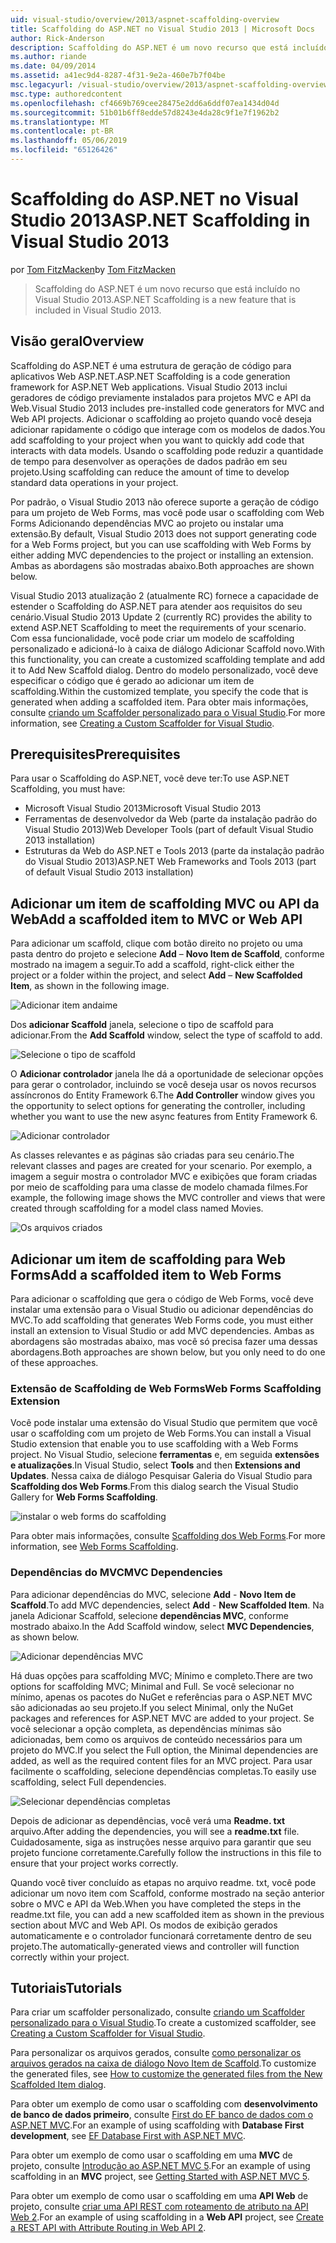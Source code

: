 ```yaml
---
uid: visual-studio/overview/2013/aspnet-scaffolding-overview
title: Scaffolding do ASP.NET no Visual Studio 2013 | Microsoft Docs
author: Rick-Anderson
description: Scaffolding do ASP.NET é um novo recurso que está incluído no Visual Studio 2013.
ms.author: riande
ms.date: 04/09/2014
ms.assetid: a41ec9d4-8287-4f31-9e2a-460e7b7f04be
msc.legacyurl: /visual-studio/overview/2013/aspnet-scaffolding-overview
msc.type: authoredcontent
ms.openlocfilehash: cf4669b769cee28475e2dd6a6ddf07ea1434d04d
ms.sourcegitcommit: 51b01b6ff8edde57d8243e4da28c9f1e7f1962b2
ms.translationtype: MT
ms.contentlocale: pt-BR
ms.lasthandoff: 05/06/2019
ms.locfileid: "65126426"
---
```

# <a name="aspnet-scaffolding-in-visual-studio-2013"></a><span data-ttu-id="64bd5-103">Scaffolding do ASP.NET no Visual Studio 2013</span><span class="sxs-lookup"><span data-stu-id="64bd5-103">ASP.NET Scaffolding in Visual Studio 2013</span></span>

<span data-ttu-id="64bd5-104">por [Tom FitzMacken](https://github.com/tfitzmac)</span><span class="sxs-lookup"><span data-stu-id="64bd5-104">by [Tom FitzMacken](https://github.com/tfitzmac)</span></span>

> <span data-ttu-id="64bd5-105">Scaffolding do ASP.NET é um novo recurso que está incluído no Visual Studio 2013.</span><span class="sxs-lookup"><span data-stu-id="64bd5-105">ASP.NET Scaffolding is a new feature that is included in Visual Studio 2013.</span></span>

## <a name="overview"></a><span data-ttu-id="64bd5-106">Visão geral</span><span class="sxs-lookup"><span data-stu-id="64bd5-106">Overview</span></span>

<span data-ttu-id="64bd5-107">Scaffolding do ASP.NET é uma estrutura de geração de código para aplicativos Web ASP.NET.</span><span class="sxs-lookup"><span data-stu-id="64bd5-107">ASP.NET Scaffolding is a code generation framework for ASP.NET Web applications.</span></span> <span data-ttu-id="64bd5-108">Visual Studio 2013 inclui geradores de código previamente instalados para projetos MVC e API da Web.</span><span class="sxs-lookup"><span data-stu-id="64bd5-108">Visual Studio 2013 includes pre-installed code generators for MVC and Web API projects.</span></span> <span data-ttu-id="64bd5-109">Adicionar o scaffolding ao projeto quando você deseja adicionar rapidamente o código que interage com os modelos de dados.</span><span class="sxs-lookup"><span data-stu-id="64bd5-109">You add scaffolding to your project when you want to quickly add code that interacts with data models.</span></span> <span data-ttu-id="64bd5-110">Usando o scaffolding pode reduzir a quantidade de tempo para desenvolver as operações de dados padrão em seu projeto.</span><span class="sxs-lookup"><span data-stu-id="64bd5-110">Using scaffolding can reduce the amount of time to develop standard data operations in your project.</span></span>

<span data-ttu-id="64bd5-111">Por padrão, o Visual Studio 2013 não oferece suporte a geração de código para um projeto de Web Forms, mas você pode usar o scaffolding com Web Forms Adicionando dependências MVC ao projeto ou instalar uma extensão.</span><span class="sxs-lookup"><span data-stu-id="64bd5-111">By default, Visual Studio 2013 does not support generating code for a Web Forms project, but you can use scaffolding with Web Forms by either adding MVC dependencies to the project or installing an extension.</span></span> <span data-ttu-id="64bd5-112">Ambas as abordagens são mostradas abaixo.</span><span class="sxs-lookup"><span data-stu-id="64bd5-112">Both approaches are shown below.</span></span>

<span data-ttu-id="64bd5-113">Visual Studio 2013 atualização 2 (atualmente RC) fornece a capacidade de estender o Scaffolding do ASP.NET para atender aos requisitos do seu cenário.</span><span class="sxs-lookup"><span data-stu-id="64bd5-113">Visual Studio 2013 Update 2 (currently RC) provides the ability to extend ASP.NET Scaffolding to meet the requirements of your scenario.</span></span> <span data-ttu-id="64bd5-114">Com essa funcionalidade, você pode criar um modelo de scaffolding personalizado e adicioná-lo à caixa de diálogo Adicionar Scaffold novo.</span><span class="sxs-lookup"><span data-stu-id="64bd5-114">With this functionality, you can create a customized scaffolding template and add it to Add New Scaffold dialog.</span></span> <span data-ttu-id="64bd5-115">Dentro do modelo personalizado, você deve especificar o código que é gerado ao adicionar um item de scaffolding.</span><span class="sxs-lookup"><span data-stu-id="64bd5-115">Within the customized template, you specify the code that is generated when adding a scaffolded item.</span></span> <span data-ttu-id="64bd5-116">Para obter mais informações, consulte [criando um Scaffolder personalizado para o Visual Studio](https://go.microsoft.com/fwlink/p/?LinkId=395029).</span><span class="sxs-lookup"><span data-stu-id="64bd5-116">For more information, see [Creating a Custom Scaffolder for Visual Studio](https://go.microsoft.com/fwlink/p/?LinkId=395029).</span></span>

## <a name="prerequisites"></a><span data-ttu-id="64bd5-117">Prerequisites</span><span class="sxs-lookup"><span data-stu-id="64bd5-117">Prerequisites</span></span>

<span data-ttu-id="64bd5-118">Para usar o Scaffolding do ASP.NET, você deve ter:</span><span class="sxs-lookup"><span data-stu-id="64bd5-118">To use ASP.NET Scaffolding, you must have:</span></span>

- <span data-ttu-id="64bd5-119">Microsoft Visual Studio 2013</span><span class="sxs-lookup"><span data-stu-id="64bd5-119">Microsoft Visual Studio 2013</span></span>
- <span data-ttu-id="64bd5-120">Ferramentas de desenvolvedor da Web (parte da instalação padrão do Visual Studio 2013)</span><span class="sxs-lookup"><span data-stu-id="64bd5-120">Web Developer Tools (part of default Visual Studio 2013 installation)</span></span>
- <span data-ttu-id="64bd5-121">Estruturas da Web do ASP.NET e Tools 2013 (parte da instalação padrão do Visual Studio 2013)</span><span class="sxs-lookup"><span data-stu-id="64bd5-121">ASP.NET Web Frameworks and Tools 2013 (part of default Visual Studio 2013 installation)</span></span>

## <a name="add-a-scaffolded-item-to-mvc-or-web-api"></a><span data-ttu-id="64bd5-122">Adicionar um item de scaffolding MVC ou API da Web</span><span class="sxs-lookup"><span data-stu-id="64bd5-122">Add a scaffolded item to MVC or Web API</span></span>

<span data-ttu-id="64bd5-123">Para adicionar um scaffold, clique com botão direito no projeto ou uma pasta dentro do projeto e selecione **Add** – **Novo Item de Scaffold**, conforme mostrado na imagem a seguir.</span><span class="sxs-lookup"><span data-stu-id="64bd5-123">To add a scaffold, right-click either the project or a folder within the project, and select **Add** – **New Scaffolded Item**, as shown in the following image.</span></span>

![Adicionar item andaime](aspnet-scaffolding-overview/_static/image1.png)

<span data-ttu-id="64bd5-125">Dos **adicionar Scaffold** janela, selecione o tipo de scaffold para adicionar.</span><span class="sxs-lookup"><span data-stu-id="64bd5-125">From the **Add Scaffold** window, select the type of scaffold to add.</span></span>

![Selecione o tipo de scaffold](aspnet-scaffolding-overview/_static/image2.png)

<span data-ttu-id="64bd5-127">O **Adicionar controlador** janela lhe dá a oportunidade de selecionar opções para gerar o controlador, incluindo se você deseja usar os novos recursos assíncronos do Entity Framework 6.</span><span class="sxs-lookup"><span data-stu-id="64bd5-127">The **Add Controller** window gives you the opportunity to select options for generating the controller, including whether you want to use the new async features from Entity Framework 6.</span></span>

![Adicionar controlador](aspnet-scaffolding-overview/_static/image3.png)

<span data-ttu-id="64bd5-129">As classes relevantes e as páginas são criadas para seu cenário.</span><span class="sxs-lookup"><span data-stu-id="64bd5-129">The relevant classes and pages are created for your scenario.</span></span> <span data-ttu-id="64bd5-130">Por exemplo, a imagem a seguir mostra o controlador MVC e exibições que foram criadas por meio de scaffolding para uma classe de modelo chamada filmes.</span><span class="sxs-lookup"><span data-stu-id="64bd5-130">For example, the following image shows the MVC controller and views that were created through scaffolding for a model class named Movies.</span></span>

![Os arquivos criados](aspnet-scaffolding-overview/_static/image4.png)

## <a name="add-a-scaffolded-item-to-web-forms"></a><span data-ttu-id="64bd5-132">Adicionar um item de scaffolding para Web Forms</span><span class="sxs-lookup"><span data-stu-id="64bd5-132">Add a scaffolded item to Web Forms</span></span>

<span data-ttu-id="64bd5-133">Para adicionar o scaffolding que gera o código de Web Forms, você deve instalar uma extensão para o Visual Studio ou adicionar dependências do MVC.</span><span class="sxs-lookup"><span data-stu-id="64bd5-133">To add scaffolding that generates Web Forms code, you must either install an extension to Visual Studio or add MVC dependencies.</span></span> <span data-ttu-id="64bd5-134">Ambas as abordagens são mostradas abaixo, mas você só precisa fazer uma dessas abordagens.</span><span class="sxs-lookup"><span data-stu-id="64bd5-134">Both approaches are shown below, but you only need to do one of these approaches.</span></span>

### <a name="web-forms-scaffolding-extension"></a><span data-ttu-id="64bd5-135">Extensão de Scaffolding de Web Forms</span><span class="sxs-lookup"><span data-stu-id="64bd5-135">Web Forms Scaffolding Extension</span></span>

<span data-ttu-id="64bd5-136">Você pode instalar uma extensão do Visual Studio que permitem que você usar o scaffolding com um projeto de Web Forms.</span><span class="sxs-lookup"><span data-stu-id="64bd5-136">You can install a Visual Studio extension that enable you to use scaffolding with a Web Forms project.</span></span> <span data-ttu-id="64bd5-137">No Visual Studio, selecione **ferramentas** e, em seguida **extensões e atualizações**.</span><span class="sxs-lookup"><span data-stu-id="64bd5-137">In Visual Studio, select **Tools** and then **Extensions and Updates**.</span></span> <span data-ttu-id="64bd5-138">Nessa caixa de diálogo Pesquisar Galeria do Visual Studio para **Scaffolding dos Web Forms**.</span><span class="sxs-lookup"><span data-stu-id="64bd5-138">From this dialog search the Visual Studio Gallery for **Web Forms Scaffolding**.</span></span>

![instalar o web forms do scaffolding](aspnet-scaffolding-overview/_static/image5.png)

<span data-ttu-id="64bd5-140">Para obter mais informações, consulte [Scaffolding dos Web Forms](https://go.microsoft.com/fwlink/p/?LinkId=396478).</span><span class="sxs-lookup"><span data-stu-id="64bd5-140">For more information, see [Web Forms Scaffolding](https://go.microsoft.com/fwlink/p/?LinkId=396478).</span></span>

### <a name="mvc-dependencies"></a><span data-ttu-id="64bd5-141">Dependências do MVC</span><span class="sxs-lookup"><span data-stu-id="64bd5-141">MVC Dependencies</span></span>

<span data-ttu-id="64bd5-142">Para adicionar dependências do MVC, selecione **Add** - **Novo Item de Scaffold**.</span><span class="sxs-lookup"><span data-stu-id="64bd5-142">To add MVC dependencies, select **Add** - **New Scaffolded Item**.</span></span> <span data-ttu-id="64bd5-143">Na janela Adicionar Scaffold, selecione **dependências MVC**, conforme mostrado abaixo.</span><span class="sxs-lookup"><span data-stu-id="64bd5-143">In the Add Scaffold window, select **MVC Dependencies**, as shown below.</span></span>

![Adicionar dependências MVC](aspnet-scaffolding-overview/_static/image6.png)

<span data-ttu-id="64bd5-145">Há duas opções para scaffolding MVC; Mínimo e completo.</span><span class="sxs-lookup"><span data-stu-id="64bd5-145">There are two options for scaffolding MVC; Minimal and Full.</span></span> <span data-ttu-id="64bd5-146">Se você selecionar no mínimo, apenas os pacotes do NuGet e referências para o ASP.NET MVC são adicionadas ao seu projeto.</span><span class="sxs-lookup"><span data-stu-id="64bd5-146">If you select Minimal, only the NuGet packages and references for ASP.NET MVC are added to your project.</span></span> <span data-ttu-id="64bd5-147">Se você selecionar a opção completa, as dependências mínimas são adicionadas, bem como os arquivos de conteúdo necessários para um projeto do MVC.</span><span class="sxs-lookup"><span data-stu-id="64bd5-147">If you select the Full option, the Minimal dependencies are added, as well as the required content files for an MVC project.</span></span> <span data-ttu-id="64bd5-148">Para usar facilmente o scaffolding, selecione dependências completas.</span><span class="sxs-lookup"><span data-stu-id="64bd5-148">To easily use scaffolding, select Full dependencies.</span></span>

![Selecionar dependências completas](aspnet-scaffolding-overview/_static/image7.png)

<span data-ttu-id="64bd5-150">Depois de adicionar as dependências, você verá uma **Readme. txt** arquivo.</span><span class="sxs-lookup"><span data-stu-id="64bd5-150">After adding the dependencies, you will see a **readme.txt** file.</span></span> <span data-ttu-id="64bd5-151">Cuidadosamente, siga as instruções nesse arquivo para garantir que seu projeto funcione corretamente.</span><span class="sxs-lookup"><span data-stu-id="64bd5-151">Carefully follow the instructions in this file to ensure that your project works correctly.</span></span>

<span data-ttu-id="64bd5-152">Quando você tiver concluído as etapas no arquivo readme. txt, você pode adicionar um novo item com Scaffold, conforme mostrado na seção anterior sobre o MVC e API da Web.</span><span class="sxs-lookup"><span data-stu-id="64bd5-152">When you have completed the steps in the readme.txt file, you can add a new scaffolded item as shown in the previous section about MVC and Web API.</span></span> <span data-ttu-id="64bd5-153">Os modos de exibição gerados automaticamente e o controlador funcionará corretamente dentro de seu projeto.</span><span class="sxs-lookup"><span data-stu-id="64bd5-153">The automatically-generated views and controller will function correctly within your project.</span></span>

## <a name="tutorials"></a><span data-ttu-id="64bd5-154">Tutoriais</span><span class="sxs-lookup"><span data-stu-id="64bd5-154">Tutorials</span></span>

<span data-ttu-id="64bd5-155">Para criar um scaffolder personalizado, consulte [criando um Scaffolder personalizado para o Visual Studio](https://go.microsoft.com/fwlink/p/?LinkId=395029).</span><span class="sxs-lookup"><span data-stu-id="64bd5-155">To create a customized scaffolder, see [Creating a Custom Scaffolder for Visual Studio](https://go.microsoft.com/fwlink/p/?LinkId=395029).</span></span>

<span data-ttu-id="64bd5-156">Para personalizar os arquivos gerados, consulte [como personalizar os arquivos gerados na caixa de diálogo Novo Item de Scaffold](https://blogs.msdn.com/b/webdev/archive/2013/12/26/how-to-customize-the-generated-files-from-the-new-scaffolded-item-dialog.aspx).</span><span class="sxs-lookup"><span data-stu-id="64bd5-156">To customize the generated files, see [How to customize the generated files from the New Scaffolded Item dialog](https://blogs.msdn.com/b/webdev/archive/2013/12/26/how-to-customize-the-generated-files-from-the-new-scaffolded-item-dialog.aspx).</span></span>

<span data-ttu-id="64bd5-157">Para obter um exemplo de como usar o scaffolding com **desenvolvimento de banco de dados primeiro**, consulte [First do EF banco de dados com o ASP.NET MVC](../../../mvc/overview/getting-started/database-first-development/setting-up-database.md).</span><span class="sxs-lookup"><span data-stu-id="64bd5-157">For an example of using scaffolding with **Database First development**, see [EF Database First with ASP.NET MVC](../../../mvc/overview/getting-started/database-first-development/setting-up-database.md).</span></span>

<span data-ttu-id="64bd5-158">Para obter um exemplo de como usar o scaffolding em uma **MVC** de projeto, consulte [Introdução ao ASP.NET MVC 5](../../../mvc/overview/getting-started/introduction/getting-started.md).</span><span class="sxs-lookup"><span data-stu-id="64bd5-158">For an example of using scaffolding in an **MVC** project, see [Getting Started with ASP.NET MVC 5](../../../mvc/overview/getting-started/introduction/getting-started.md).</span></span>

<span data-ttu-id="64bd5-159">Para obter um exemplo de como usar o scaffolding em uma **API Web** de projeto, consulte [criar uma API REST com roteamento de atributo na API Web 2](../../../web-api/overview/web-api-routing-and-actions/create-a-rest-api-with-attribute-routing.md).</span><span class="sxs-lookup"><span data-stu-id="64bd5-159">For an example of using scaffolding in a **Web API** project, see [Create a REST API with Attribute Routing in Web API 2](../../../web-api/overview/web-api-routing-and-actions/create-a-rest-api-with-attribute-routing.md).</span></span>
